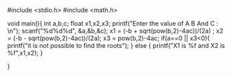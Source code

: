 #include <stdio.h>
#include <math.h>


void main(){
    int a,b,c;
    float x1,x2,x3;
    printf("Enter the value of A B And C : \n");
    scanf("%d%d%d", &a,&b,&c);
    x1 = (-b + sqrt(pow(b,2)-4ac))/(2a) ;
    x2 = (-b - sqrt(pow(b,2)-4ac))/(2a);
    x3 = pow(b,2)-4ac;
    if(a==0 || x3<0){
        printf("it is not possible to find the roots");
    }
    else {
        printf("X1 is %f and X2 is %f",x1,x2);
    }

}
